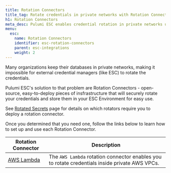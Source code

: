 ```yaml
---
title: Rotation Connectors
title_tag: Rotate credentials in private networks with Rotation Connectors | Pulumi ESC
h1: Rotation Connectors
meta_desc: Pulumi ESC enables credential rotation in private networks using Rotation Connectors.
menu:
  esc:
    name: Rotation Connectors
    identifier: esc-rotation-connectors
    parent: esc-integrations
    weight: 2
---
```


Many organizations keep their databases in private networks, making it impossible for external credential managers (like ESC) to rotate the credentials.

Pulumi ESC's solution to that problem are Rotation Connectors - open-source, easy-to-deploy pieces of insfrastructure that will securely rotate your credentials and store them in your ESC Environment for easy use.

See [Rotated Secrets](/docs/esc/integrations/rotated-secrets) page for details on which rotators require you to deploy a rotation connector.

Once you determined that you need one, follow the links below to learn how to set up and use each Rotation Connector.

| Rotation Connector                                                             | Description                                                                                                                     |
|--------------------------------------------------------------------------------|---------------------------------------------------------------------------------------------------------------------------------|
| [AWS Lambda](/docs/esc/integrations/rotation-connectors/aws-lambda/)             | The `AWS Lambda` rotation connector enables you to rotate credentials inside private AWS VPCs.                                     |
